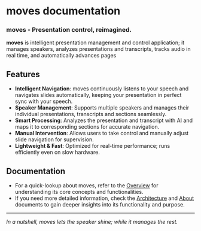 # moves documentation

### moves - Presentation control, reimagined.

**moves** is intelligent presentation management and control application; it manages speakers, analyzes presentations and transcripts, tracks audio in real time, and automatically advances pages

## Features

- **Intelligent Navigation**: moves continuously listens to your speech and navigates slides automatically, keeping your presentation in perfect sync with your speech.
- **Speaker Management**: Supports multiple speakers and manages their individual presentations, transcripts and sections seamlessly.
- **Smart Processing**: Analyzes the presentation and transcript with AI and maps it to corresponding sections for accurate navigation.
- **Manual Intervention**: Allows users to take control and manually adjust slide navigation for supervision.
- **Lightweight & Fast**: Optimized for real-time performance; runs efficiently even on slow hardware.

## Documentation

- For a quick-lookup about moves, refer to the [Overview](overview.md) for understanding its core concepts and functionalities.
- If you need more detailed information, check the [Architecture](architecture.md) and [About](about.md) documents to gain deeper insights into its functionality and purpose.

---

_In a nutshell, moves lets the speaker shine; while it manages the rest._
